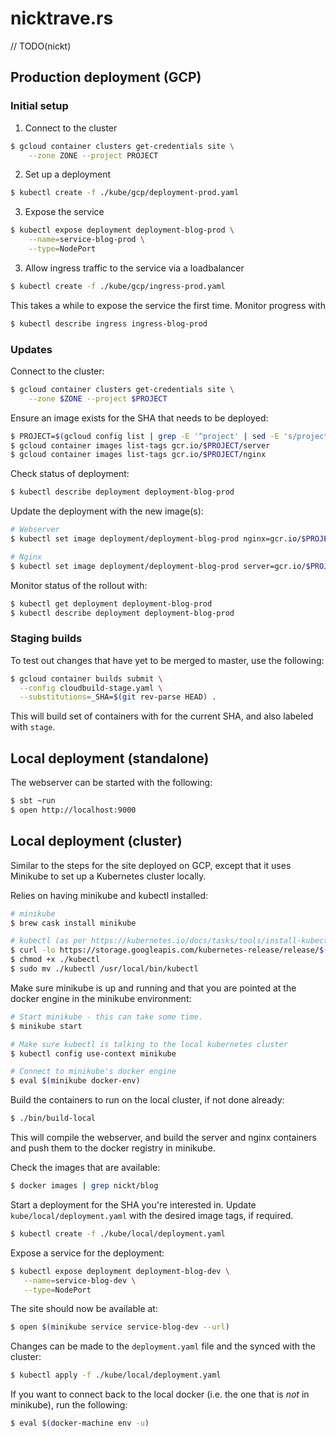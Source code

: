 # nicktrave.rs

// TODO(nickt)

## Production deployment (GCP)

### Initial setup

1. Connect to the cluster

  ```bash
  $ gcloud container clusters get-credentials site \
      --zone ZONE --project PROJECT
  ```

2. Set up a deployment

  ```bash
  $ kubectl create -f ./kube/gcp/deployment-prod.yaml
  ```

3. Expose the service

  ```bash
  $ kubectl expose deployment deployment-blog-prod \
      --name=service-blog-prod \
      --type=NodePort
  ```

3. Allow ingress traffic to the service via a loadbalancer

  ```bash
  $ kubectl create -f ./kube/gcp/ingress-prod.yaml
  ```

This takes a while to expose the service the first time. Monitor progress with

  ```bash
  $ kubectl describe ingress ingress-blog-prod
  ```

### Updates

Connect to the cluster:

```bash
$ gcloud container clusters get-credentials site \
    --zone $ZONE --project $PROJECT
```

Ensure an image exists for the SHA that needs to be deployed:

```bash
$ PROJECT=$(gcloud config list | grep -E '^project' | sed -E 's/project = (.*)/\1/')
$ gcloud container images list-tags gcr.io/$PROJECT/server
$ gcloud container images list-tags gcr.io/$PROJECT/nginx
```

Check status of deployment:

```bash
$ kubectl describe deployment deployment-blog-prod
```

Update the deployment with the new image(s):

```bash
# Webserver
$ kubectl set image deployment/deployment-blog-prod nginx=gcr.io/$PROJECT/nginx:SHA

# Nginx
$ kubectl set image deployment/deployment-blog-prod server=gcr.io/$PROJECT/server:SHA
```

Monitor status of the rollout with:

```bash
$ kubectl get deployment deployment-blog-prod
$ kubectl describe deployment deployment-blog-prod
```

### Staging builds

To test out changes that have yet to be merged to master, use the following:

```bash
$ gcloud container builds submit \
  --config cloudbuild-stage.yaml \
  --substitutions=_SHA=$(git rev-parse HEAD) .
```

This will build set of containers with for the current SHA, and also labeled
with `stage`.

## Local deployment (standalone)

The webserver can be started with the following:

```bash
$ sbt ~run
$ open http://localhost:9000
```

## Local deployment (cluster)

Similar to the steps for the site deployed on GCP, except that it uses Minikube
to set up a Kubernetes cluster locally.

Relies on having minikube and kubectl installed:

```bash
# minikube
$ brew cask install minikube

# kubectl (as per https://kubernetes.io/docs/tasks/tools/install-kubectl/)
$ curl -lo https://storage.googleapis.com/kubernetes-release/release/$(curl -s https://storage.googleapis.com/kubernetes-release/release/stable.txt)/bin/darwin/amd64/kubectl
$ chmod +x ./kubectl
$ sudo mv ./kubectl /usr/local/bin/kubectl
```

Make sure minikube is up and running and that you are pointed at the docker
engine in the minikube environment:

```bash
# Start minikube - this can take some time.
$ minikube start

# Make sure kubectl is talking to the local kubernetes cluster
$ kubectl config use-context minikube

# Connect to minikube's docker engine
$ eval $(minikube docker-env)
```

Build the containers to run on the local cluster, if not done already:

```bash
$ ./bin/build-local
```

This will compile the webserver, and build the server and nginx containers and
push them to the docker registry in minikube.

Check the images that are available:

```bash
$ docker images | grep nickt/blog
```

Start a deployment for the SHA you're interested in. Update
`kube/local/deployment.yaml` with the desired image tags, if required.

```bash
$ kubectl create -f ./kube/local/deployment.yaml
```

Expose a service for the deployment:

```bash
$ kubectl expose deployment deployment-blog-dev \
   --name=service-blog-dev \
   --type=NodePort
```

The site should now be available at:

```bash
$ open $(minikube service service-blog-dev --url)
```

Changes can be made to the `deployment.yaml` file and the synced with the
cluster:

```bash
$ kubectl apply -f ./kube/local/deployment.yaml
```

If you want to connect back to the local docker (i.e. the one that is _not_ in
minikube), run the following:

```bash
$ eval $(docker-machine env -u)
```
